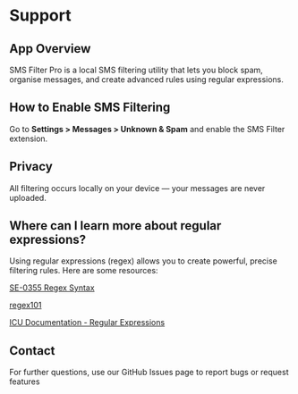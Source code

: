 # Support

## App Overview
SMS Filter Pro is a local SMS filtering utility that lets you block spam, organise messages, and create advanced rules using regular expressions.

## How to Enable SMS Filtering
Go to **Settings > Messages > Unknown & Spam** and enable the SMS Filter extension.

## Privacy
All filtering occurs locally on your device — your messages are never uploaded.

## Where can I learn more about regular expressions?
Using regular expressions (regex) allows you to create powerful, precise filtering rules. Here are some resources:

[SE-0355 Regex Syntax](https://github.com/swiftlang/swift-evolution/blob/main/proposals/0355-regex-syntax-run-time-construction.md)

[regex101](https://regex101.com)

[ICU Documentation - Regular Expressions](https://unicode-org.github.io/icu/userguide/strings/regexp.html)

## Contact
For further questions, use our GitHub Issues page to report bugs or request features
